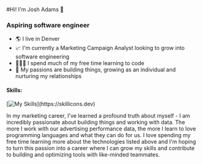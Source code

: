 #Hi! I'm Josh Adams 👋
### Aspiring software engineer

- 🌎 I live in Denver
- 📈 I'm currently a Marketing Campaign Analyst looking to grow into software engineering
- 🧑🏼‍💻 I spend much of my free time learning to code
- 💙 My passions are building things, growing as an individual and nurturing my relationships


#### Skills: 
[![My Skills](https://skillicons.dev/icons?i=js,html,css,vue,react,nodejs,java,py,django,mysql,mongodb,postgres,netlify,instagram,linkedin,)](https://skillicons.dev)

In my marketing career, I've learned a profound truth about myself - I am incredibly passionate about building things and working with data. The more I work with our advertising performance data, the more I learn to love programming languages and what they can do for us. I love spending my free time learning more about the technologies listed above and I'm hoping to turn this passion into a career where I can grow my skills and contribute to building and optimizing tools with like-minded teammates. 
